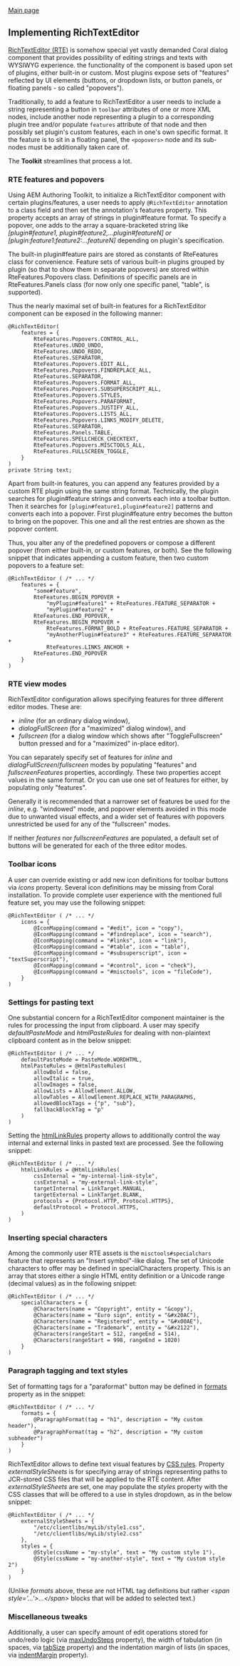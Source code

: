 [Main page](../../README.md)
## Implementing RichTextEditor
[RichTextEditor (RTE)](https://helpx.adobe.com/experience-manager/6-5/sites/administering/using/rich-text-editor.html) is somehow special yet vastly demanded Coral dialog component that provides possibility of editing strings and texts with WYSIWYG experience. the functionality of the component is based upon set of plugins, either built-in or custom. Most plugins expose sets of "features" reflected by UI elements (buttons, or dropdown lists, or button panels, or floating panels - so called "popovers").

Traditionally, to add a feature to RichTextEditor a user needs to include a string representing a button in `toolbar` attributes of one or more XML nodes, include another node representing a plugin to a corresponding plugin tree and/or populate `features`  attribute of that node and then possibly set plugin's custom features, each in one's own specific format. It the feature is to sit in a floating panel, the `<popovers>` node and its sub-nodes must be additionally taken care of.

 The **Toolkit**  streamlines that process a lot.
### RTE features and popovers
Using AEM Authoring Toolkit, to initialize a RichTextEditor component with certain plugins/features, a user needs to apply `@RichTextEditor` annotation to a class field and then set the annotation's features property. This property accepts an array of strings in plugin#feature format. To specify a popover, one adds to the array a square-bracketed string like *[plugin#feature1, plugin#feature2,...plugin#featureN] or [plugin:feature1:feature2:...featureN]* depending on plugin's specification.

The built-in plugin#feature pairs are stored as constants of RteFeatures class for convenience. Feature sets of various built-in plugins grouped by plugin (so that to show them in separate popovers) are stored within RteFeatures.Popovers class. Definitions of specific panels are in RteFeatures.Panels class (for now only one specific panel, "table", is supported).

Thus the nearly maximal set of built-in features for a RichTextEditor component can be exposed in the following manner:
```
@RichTextEditor(
    features = {
        RteFeatures.Popovers.CONTROL_ALL,
        RteFeatures.UNDO_UNDO,
        RteFeatures.UNDO_REDO,
        RteFeatures.SEPARATOR,
        RteFeatures.Popovers.EDIT_ALL,
        RteFeatures.Popovers.FINDREPLACE_ALL,
        RteFeatures.SEPARATOR,
        RteFeatures.Popovers.FORMAT_ALL,
        RteFeatures.Popovers.SUBSUPERSCRIPT_ALL,
        RteFeatures.Popovers.STYLES,
        RteFeatures.Popovers.PARAFORMAT,
        RteFeatures.Popovers.JUSTIFY_ALL,
        RteFeatures.Popovers.LISTS_ALL,
        RteFeatures.Popovers.LINKS_MODIFY_DELETE,
        RteFeatures.SEPARATOR,
        RteFeatures.Panels.TABLE,
        RteFeatures.SPELLCHECK_CHECKTEXT,
        RteFeatures.Popovers.MISCTOOLS_ALL,
        RteFeatures.FULLSCREEN_TOGGLE,
    }
)
private String text;
```
Apart from built-in features, you can append any features provided by a custom RTE plugin using the same string format. Technically, the plugin searches for plugin#feature strings and converts each into a toolbar button. Then it searches for `[plugin#feature1,plugin#feature2]` patterns and converts each into a popover. First plugin#feature entry becomes the button to bring on the popover. This one and all the rest entries are shown as the popover content.

 Thus, you alter any of the predefined popovers or compose a different popover (from either built-in, or custom features, or both). See the following snippet that indicates appending a custom feature, then two custom popovers to a feature set:
```
@RichTextEditor ( /* ... */
    features = {
        "some#feature",
        RteFeatures.BEGIN_POPOVER +
            "myPlugin#feature1" + RteFeatures.FEATURE_SEPARATOR +
            "myPlugin#feature2" +
        RteFeatures.END_POPOVER,
        RteFeatures.BEGIN_POPOVER +
            RteFeatures.FORMAT_BOLD + RteFeatures.FEATURE_SEPARATOR +
            "myAnotherPlugin#feature3" + RteFeatures.FEATURE_SEPARATOR +
            RteFeatures.LINKS_ANCHOR +
        RteFeatures.END_POPOVER
    }
)
```
### RTE view modes
RichTextEditor configuration allows specifying features for three different editor modes. These are:

- *inline* (for an ordinary dialog window),
- *dialogFullScreen* (for a "maximized" dialog window), and
- *fullscreen* (for a dialog window which shows after "ToggleFullscreen" button pressed and for a "maximized" in-place editor).

You can separately specify set of features for *inline* and *dialogFullScreen*/*fullscreen* modes by populating "features" and *fullscreenFeatures* properties, accordingly. These two properties accept values in the same format. Or you can use one set of features for either, by populating only "features".

Generally it is recommended that a narrower set of features be used for the *inline*, e.g. "windowed" mode, and popover elements avoided in this mode due to unwanted visual effects, and a wider set of features with popovers unrestricted be used for any of the "fullscreen" modes.

If neither *features* nor *fullscreenFeatures* are populated, a default set of buttons will be generated for each of the three editor modes.

### Toolbar icons
A user can override existing or add new icon definitions for toolbar buttons via *icons* property. Several icon definitions may be missing from Coral installation. To provide complete user experience with the mentioned full feature set, you may use the following snippet:
```
@RichTextEditor ( /* ... */
    icons = {
        @IconMapping(command = "#edit", icon = "copy"),
        @IconMapping(command = "#findreplace", icon = "search"),
        @IconMapping(command = "#links", icon = "link"),
        @IconMapping(command = "#table", icon = "table"),
        @IconMapping(command = "#subsuperscript", icon = "textSuperscript"),
        @IconMapping(command = "#control", icon = "check"),
        @IconMapping(command = "#misctools", icon = "fileCode"),
    }
)
```
### Settings for pasting text
One substantial concern for a RichTextEditor component maintainer is the rules for processing the input from clipboard. A user may specify *defaultPasteMode* and *htmlPasteRules* for dealing with non-plaintext clipboard content as in the below snippet:
```
@RichTextEditor ( /* ... */
    defaultPasteMode = PasteMode.WORDHTML,
    htmlPasteRules = @HtmlPasteRules(
        allowBold = false,
        allowItalic = true,
        allowImages = false,
        allowLists = AllowElement.ALLOW,
        allowTables = AllowElement.REPLACE_WITH_PARAGRAPHS,
        allowedBlockTags = {"p", "sub"},
        fallbackBlockTag = "p"
    )
)
```
Setting the [htmlLinkRules](https://helpx.adobe.com/experience-manager/6-5/sites/administering/using/configure-rich-text-editor-plug-ins.html#linkstyles) property allows to additionally control the way internal and external links in pasted text are processed. See the following snippet:
```
@RichTextEditor ( /* ... */
    htmlLinkRules = @HtmlLinkRules(
        cssInternal = "my-internal-link-style",
        cssExternal = "my-external-link-style",
        targetInternal = LinkTarget.MANUAL,
        targetExternal = LinkTarget.BLANK,
        protocols = {Protocol.HTTP, Protocol.HTTPS},
        defaultProtocol = Protocol.HTTPS,
    )
)
```
### Inserting special characters
Among the commonly user RTE assets is the `misctools#specialchars` feature that represents an "Insert symbol"-like dialog. The set of Unicode characters to offer may be defined in specialCharacters property. This is an array that stores either a single HTML entity definition or a Unicode range (decimal values) as in the following snippet:
```
@RichTextEditor ( /* ... */
    specialCharacters = {
        @Characters(name = "Copyright", entity = "&copy"),
        @Characters(name = "Euro sign", entity = "&#x20AC"),
        @Characters(name = "Registered", entity = "&#x00AE"),
        @Characters(name = "Trademark", entity = "&#x2122"),
        @Characters(rangeStart = 512, rangeEnd = 514),
        @Characters(rangeStart = 998, rangeEnd = 1020)
    }
)
```
### Paragraph tagging and text styles
Set of formatting tags for a "paraformat" button may be defined in [formats](https://helpx.adobe.com/experience-manager/6-5sites/administering/using/configure-rich-text-editor-plug-ins.html#paraformats) property as in the snippet:
```
@RichTextEditor ( /* ... */
    formats = {
        @ParagraphFormat(tag = "h1", description = "My custom header"),
        @ParagraphFormat(tag = "h2", description = "My custom subheader")
    }
)
```
RichTextEditor allows to define text visual features by [CSS rules](https://helpx.adobe.com/experience-manager/6-5/sites/administering/using/configure-rich-text-editor-plug-ins.html#textstyles). Property *externalStyleSheets* is for specifying array of strings representing paths to JCR-stored CSS files that will be applied to the RTE content. After *externalStyleSheets* are set, one may populate the *styles* property with the CSS classes that will be offered to a use in styles dropdown, as in the below snippet:
```
@RichTextEditor ( /* ... */
    externalStyleSheets = {
        "/etc/clientlibs/myLib/style1.css",
        "/etc/clientlibs/myLib/style2.css"
    },
    styles = {
        @Style(cssName = "my-style", text = "My custom style 1"),
        @Style(cssName = "my-another-style", text = "My custom style 2")
    }
)
```
(Unlike *formats* above, these are not HTML tag definitions but rather *\<span style='...'>...\</span>* blocks that will be added to selected text.)
### Miscellaneous tweaks
Additionally, a user can specify amount of edit operations stored for undo/redo logic (via [maxUndoSteps](https://helpx.adobe.com/experience-manager/6-5/sites/administering/using/configure-rich-text-editor-plug-ins.html#undohistory) property), the width of tabulation (in spaces, via [tabSize](https://helpx.adobe.com/experience-manager/6-3/sites/administering/using/configure-rich-text-editor-plug-ins.html#tabsize) property) and the indentation margin of lists (in spaces, via [indentMargin](https://helpx.adobe.com/experience-manager/6-3/sites/administering/using/configure-rich-text-editor-plug-ins.html#indentmargin) property).
